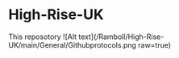 # High-Rise-UK
This reposotory 
![Alt text](/Ramboll/High-Rise-UK/main/General/Githubprotocols.png raw=true)

